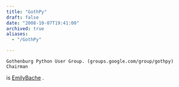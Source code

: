 ```yaml
---
title: "GothPy"
draft: false
date: "2008-10-07T19:41:00"
archived: true
aliases:
  - "/GothPy"

---
```

    Gothenburg Python User Group. (groups.google.com/group/gothpy) Chairman
is [EmilyBache](/people/EmilyBache) .
